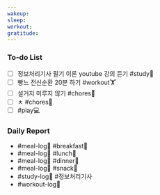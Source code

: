 ```yaml
---
wakeup: 
sleep: 
workout: 
gratitude:
---
```

### To-do List
- [ ] 정보처리기사 필기 이론 youtube 강의 듣기 #study📓 
- [ ] 빵느 전신순환 20분 하기 #workout🏋️ 
- [ ] 설거지 미루지 않기 #chores🧺 
- [ ] ㅊ #chores🧺 
- [ ] #play💻 

### Daily Report 
- #meal-log📝 #breakfast🍳 
- #meal-log📝  #lunch🍚
- #meal-log📝  #dinner🥗
- #meal-log📝  #snack🍬
- #study-log📓 #정보처리기사
- #workout-log💪 
